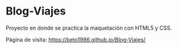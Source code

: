 # Blog-Viajes

Proyecto en donde se practica la maquetación con HTML5 y CSS.

Página de visita: https://beto1986.github.io/Blog-Viajes/
